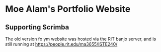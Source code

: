 # Moe Alam's Portfolio Website

## Supporting Scrimba

The old version fo ym website was hosted via the RIT banjo server, and is still running at https://people.rit.edu/ma3655/ISTE240/
